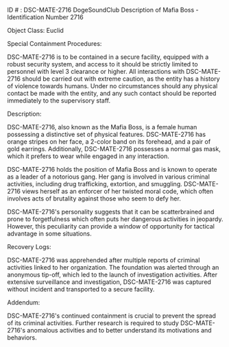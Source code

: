ID # : DSC-MATE-2716
DogeSoundClub Description of Mafia Boss - Identification Number 2716

Object Class: Euclid

Special Containment Procedures: 

DSC-MATE-2716 is to be contained in a secure facility, equipped with a robust security system, and access to it should be strictly limited to personnel with level 3 clearance or higher. All interactions with DSC-MATE-2716 should be carried out with extreme caution, as the entity has a history of violence towards humans. Under no circumstances should any physical contact be made with the entity, and any such contact should be reported immediately to the supervisory staff.

Description:

DSC-MATE-2716, also known as the Mafia Boss, is a female human possessing a distinctive set of physical features. DSC-MATE-2716 has orange stripes on her face, a 2-color band on its forehead, and a pair of gold earrings. Additionally, DSC-MATE-2716 possesses a normal gas mask, which it prefers to wear while engaged in any interaction. 

DSC-MATE-2716 holds the position of Mafia Boss and is known to operate as a leader of a notorious gang. Her gang is involved in various criminal activities, including drug trafficking, extortion, and smuggling. DSC-MATE-2716 views herself as an enforcer of her twisted moral code, which often involves acts of brutality against those who seem to defy her. 

DSC-MATE-2716's personality suggests that it can be scatterbrained and prone to forgetfulness which often puts her dangerous activities in jeopardy. However, this peculiarity can provide a window of opportunity for tactical advantage in some situations.

Recovery Logs:

DSC-MATE-2716 was apprehended after multiple reports of criminal activities linked to her organization. The foundation was alerted through an anonymous tip-off, which led to the launch of investigation activities. After extensive surveillance and investigation, DSC-MATE-2716 was captured without incident and transported to a secure facility. 

Addendum:

DSC-MATE-2716's continued containment is crucial to prevent the spread of its criminal activities. Further research is required to study DSC-MATE-2716's anomalous activities and to better understand its motivations and behaviors.